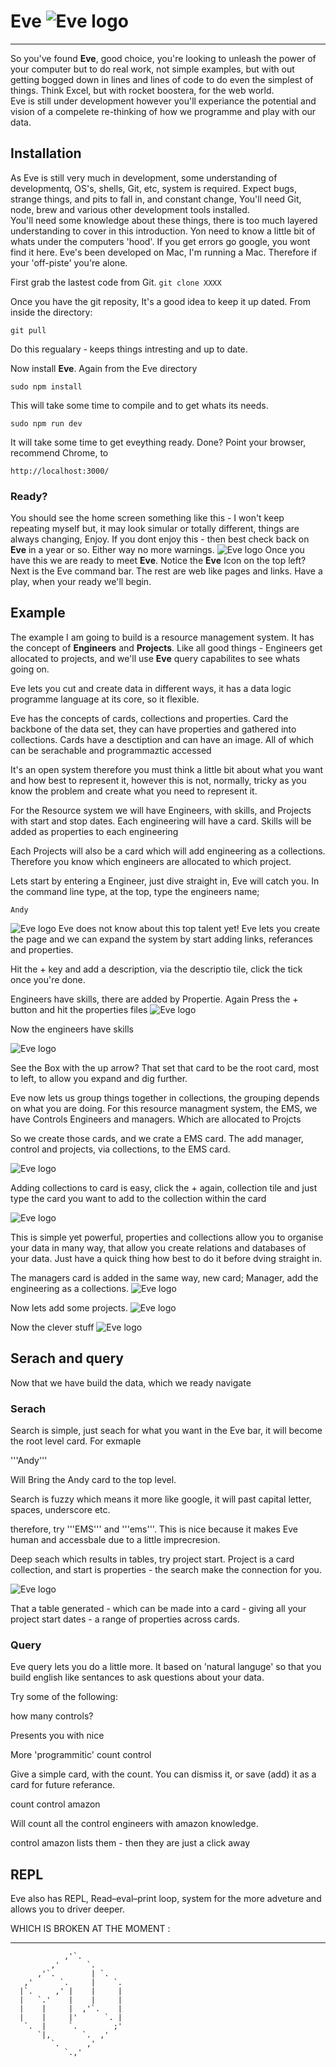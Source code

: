 # Eve ![Eve logo](./favicon.png)
---
So you've found **Eve**, good choice, you're looking to unleash the power of your computer but to do real work, not simple examples, but with out getting bogged down in lines and lines of code to do even the simplest of things.
Think Excel, but with rocket boostera, for the web world.  
Eve is still under development however you'll experiance the potential and vision of a compelete re-thinking of how we programme and play with our data.

## Installation
As Eve is still very much in development, some understanding of developmentq, OS's, shells, Git, etc, system is required. 
Expect bugs, strange things, and pits to fall in, and constant change,
You'll need Git, node, brew and various other development tools installed.  
You'll need some knowledge about these things, there is too much layered understanding to cover in this introduction. Yon need to know a little bit of whats under the computers 'hood'. If you get errors go google, you wont find it here. Eve's been developed on Mac, I'm running a Mac.  Therefore if your 'off-piste' you're alone. 

First grab the lastest code from Git.
``git clone XXXX``

Once you have the git reposity, It's a good idea to keep it up dated.
From inside the directory:

``git pull``

Do this regualary - keeps things intresting and up to date.

Now install **Eve**. Again from the Eve directory

``sudo npm install``

This will take some time to compile and to get whats its needs.

``sudo npm run dev``

It will take some time to get eveything ready. Done?
Point your browser, recommend Chrome, to 

``http://localhost:3000/``

### Ready?
You should see the home screen something like this - I won't keep repeating myself but, it may look simular or totally different, things are always changing, Enjoy.  If you dont enjoy this - then best check back on **Eve** in a year or so. Either way no more warnings.
![Eve logo](./EveHome.png)
Once you have this we are ready to meet **Eve**.
Notice the **Eve** Icon on the top left?  Next is the Eve command bar.  The rest are web like pages and links.  Have a play, when your ready we'll begin.

## Example
The example I am going to build is a resource management system. It has the concept of **Engineers** and **Projects**.  Like all good things - Engineers get allocated to projects, and we'll use **Eve** query capabilites to see whats going on. 

Eve lets you cut and create data in different ways, it has a data logic programme language at its core, so it flexible. 

Eve has the concepts of cards, collections and properties.  Card the backbone of the data set, they can have properties and gathered into collections. Cards have a desctiption and can have an image.
All of which can be serachable and programmaztic accessed

It's an open system therefore you must think a little bit about what you want and how best to represent it, however this is not, normally, tricky as you know the problem and create what you need to represent it.

For the Resource system we will have Engineers, with skills, and Projects with start and stop dates.
Each engineering will have a card.   Skills will be added as properties to each engineering

Each Projects will also be a card which will add engineering as a collections.  Therefore you know which engineers are allocated to which project.

Lets start by entering a Engineer, just dive straight in, Eve will catch you.
In the command line type, at the top, type the engineers name;

``Andy``

![Eve logo](./new_page.png)
Eve does not know about this top talent yet! Eve lets you create the page and we can expand the system by start adding links, referances and properties.

Hit the + key and add a description, via the descriptio tile, click the tick once you're done. 

Engineers have skills, there are added by Propertie. Again Press the + button and hit the properties files
![Eve logo](./EngineerAddSkills.png)


Now the engineers have skills

![Eve logo](./engineer.png)

See the Box with the up arrow?  That set that card to be the root card, most to left, to allow you expand and dig further.

Eve now lets us group things together in collections, the grouping depends on what you are doing. For this resource managment system, the EMS, we have  Controls Engineers and managers.  Which are allocated to Projcts

So we create those cards, and we crate a EMS card. The add manager, control and projects, via collections, to the EMS card.

![Eve logo](./EMS.png)

Adding collections to card is easy, click the + again, collection tile and just type the card you want to add to the collection within the card

![Eve logo](./ControllsCollection.png)

This is simple yet powerful, properties and collections allow you to organise your data in many way, that allow you create relations and databases of your data.  Just have a quick thing how best to do it before dving straight in.

The managers card is added in the same way, new card; Manager, add the engineering as a collections.
![Eve logo](./ManagerCollection.png)

Now lets add some projects.
![Eve logo](./Projects.png)


Now the clever stuff
![Eve logo](./ProjectAddResource.png)


## Serach and query
Now that we have build the data, which we ready navigate 

### Serach
Search is simple, just seach for what you want in the Eve bar, it will become the root level card. For exmaple

'''Andy'''

Will Bring the Andy card to the top level. 

Search is fuzzy which means it more like google, it will past capital letter, spaces, underscore etc.

therefore, try '''EMS''' and '''ems'''.  This is nice because it makes Eve human and accessbale due to a little imprecresion.

Deep seach which results in tables, try project start.  Project is a card collection, and start is properties - the search make the connection for you.

![Eve logo](./ProjectStart.png)

That a table generated - which can be made into a card - giving all your project start dates - a range of properties across cards.


### Query
Eve query lets you do a little more.  It based on 'natural languge' so that you build english like sentances to ask questions about your data.  

Try some of the following:

how many controls?

Presents you with nice 

More 'programmitic'
count control

Give a simple card, with the count.  You can dismiss it, or save (add) it as a card for future referance.

count control amazon

Will count all the control engineers with amazon knowledge.

control amazon lists them - then they are just a click away


## REPL
Eve also has REPL, Read–eval–print loop, system for the more adveture and allows you to driver deeper.

WHICH IS BROKEN AT THE MOMENT :

---


                ,'`.          
             ,'      `.       
          ,'`.        | `.    
       ,'      `.     |    `.
      |`.     ,' |    |     | 
      |   `.'    |    |     | 
      |    |     |  ,'`.    | 
      |    |     |'      `. | 
       `.  |     `.        ;' 
          `|,       `.  ,'   
             `.      ,'      
                `.,'         






